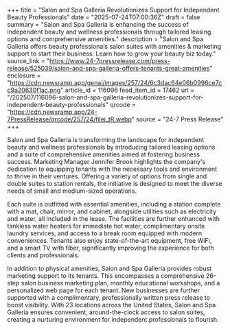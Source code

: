 +++
title = "Salon and Spa Galleria Revolutionizes Support for Independent Beauty Professionals"
date = "2025-07-24T07:00:36Z"
draft = false
summary = "Salon and Spa Galleria is enhancing the success of independent beauty and wellness professionals through tailored leasing options and comprehensive amenities."
description = "Salon and Spa Galleria offers beauty professionals salon suites with amenities & marketing support to start their business. Learn how to grow your beauty biz today."
source_link = "https://www.24-7pressrelease.com/press-release/525039/salon-and-spa-galleria-offers-tenants-great-amenities"
enclosure = "https://cdn.newsramp.app/genai/images/257/24/6c3dac64e06b0996ce7cc9a20630f1ac.png"
article_id = 116096
feed_item_id = 17462
url = "/202507/116096-salon-and-spa-galleria-revolutionizes-support-for-independent-beauty-professionals"
qrcode = "https://cdn.newsramp.app/24-7PressRelease/qrcode/257/24/filej_tR.webp"
source = "24-7 Press Release"
+++

<p>Salon and Spa Galleria is transforming the landscape for independent beauty and wellness professionals by introducing tailored leasing options and a suite of comprehensive amenities aimed at fostering business success. Marketing Manager Jennifer Brook highlights the company's dedication to equipping tenants with the necessary tools and environment to thrive in their ventures. Offering a variety of options from single and double suites to station rentals, the initiative is designed to meet the diverse needs of small and medium-sized operations.</p><p>Each suite is outfitted with essential amenities, including a station complete with a mat, chair, mirror, and cabinet, alongside utilities such as electricity and water, all included in the lease. The facilities are further enhanced with tankless water heaters for immediate hot water, complimentary onsite laundry services, and access to a break room equipped with modern conveniences. Tenants also enjoy state-of-the-art equipment, free WiFi, and a smart TV with fiber, significantly improving the experience for both clients and professionals.</p><p>In addition to physical amenities, Salon and Spa Galleria provides robust marketing support to its tenants. This encompasses a comprehensive 26-step salon business marketing plan, monthly educational workshops, and a personalized web page for each tenant. New businesses are further supported with a complimentary, professionally written press release to boost visibility. With 23 locations across the United States, Salon and Spa Galleria ensures convenient, around-the-clock access to salon suites, creating a nurturing environment for independent professionals to flourish.</p>